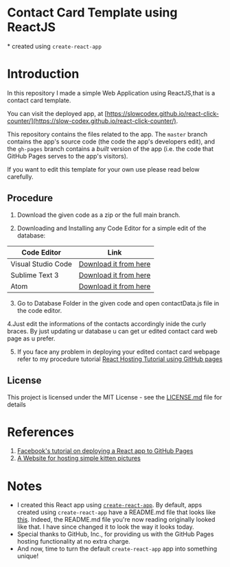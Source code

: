 # Contact Card Template using ReactJS

\* created using `create-react-app`

# Introduction

In this repository I made a simple Web Application using ReactJS,that is a contact card template.

You can visit the deployed app, at [https://slowcodex.github.io/react-click-counter/](https://slow-codex.github.io/react-click-counter/).

This repository contains the files related to the app. The `master` branch contains the app's source code (the code the app's developers edit), and the `gh-pages` branch contains a *built* version of the app (i.e. the code that GitHub Pages serves to the app's visitors).

If you want to edit this template for your own use please read below carefully.

## Procedure

1. Download the given code as a zip or the full main branch.

2. Downloading and Installing any Code Editor for a simple edit of the database:

| **Code Editor** | **Link** 	|
|-	|-	|
| Visual Studio Code 	| [Download it from here](https://code.visualstudio.com/)	|
| Sublime Text 3 	| [Download it from here](https://www.sublimetext.com/3) |
| Atom 	| [Download it from here](https://atom.io/)	|


3. Go to Database Folder in the given code and open contactData.js file in the code editor.

 4.Just edit the informations of the contacts accordingly inide the curly braces. By just updating ur database u can get ur edited contact card web page as u prefer.

5. If you face any problem in deploying your edited contact card webpage refer to my procedure tutorial [React Hosting Tutorial using GitHub pages](https://github.com/slow-codex/react-click-counter)


## License

This project is licensed under the MIT License - see the [LICENSE.md](LICENSE.md) file for details

# References

1. [Facebook's tutorial on deploying a React app to GitHub Pages](https://facebook.github.io/create-react-app/docs/deployment#github-pages-https-pagesgithubcom)
2. [A Website for hosting simple kitten pictures](http://placekitten.com/)

# Notes

* I created this React app using [`create-react-app`](https://github.com/facebookincubator/create-react-app). By default, apps created using `create-react-app` have a README.md file that looks like [this](https://github.com/facebookincubator/create-react-app/blob/master/packages/react-scripts/template/README.md). Indeed, the README.md file you're now reading originally looked like that. I have since changed it to look the way it looks today.
* Special thanks to GitHub, Inc., for providing us with the GitHub Pages hosting functionality at no extra charge.
* And now, time to turn the default `create-react-app` app into something unique!
